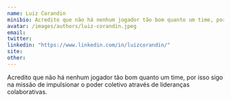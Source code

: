 ```yaml
---
name: Luiz Corandin
minibio: Acredito que não há nenhum jogador tão bom quanto um time, por isso sigo na missão de impulsionar o poder coletivo através de lideranças colaborativas.
avatar: /images/authors/luiz-corandin.jpeg
email:
twitter:
linkedin: "https://www.linkedin.com/in/luizcorandin/"
site:
other:
---
```


Acredito que não há nenhum jogador tão bom quanto um time, por isso sigo na missão de impulsionar o poder coletivo através de lideranças colaborativas.


